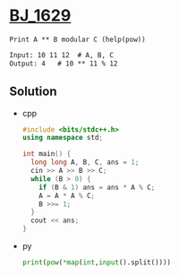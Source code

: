 # [BJ_1629](https://acmicpc.net/problem/1629)

```en
Print A ** B modular C (help(pow))
```

```txt
Input: 10 11 12  # A, B, C
Output: 4   # 10 ** 11 % 12
```

## Solution

* cpp

  ```cpp
  #include <bits/stdc++.h>
  using namespace std;

  int main() {
    long long A, B, C, ans = 1;
    cin >> A >> B >> C;
    while (B > 0) {
      if (B & 1) ans = ans * A % C;
      A = A * A % C;
      B >>= 1;
    }
    cout << ans;
  }
  ```

* py

  ```py
  print(pow(*map(int,input().split())))
  ```
